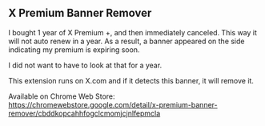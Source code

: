 ## X Premium Banner Remover

I bought 1 year of X Premium +, and then immediately canceled. This way it will not auto renew in a year. As a result, a banner appeared on the side indicating my premium is expiring soon.

I did not want to have to look at that for a year.

This extension runs on X.com and if it detects this banner, it will remove it. 


Available on Chrome Web Store: https://chromewebstore.google.com/detail/x-premium-banner-remover/cbddkopcahhfogclcmomjcjnlfepmcla